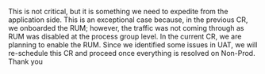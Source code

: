 This is not critical, but it is something we need to expedite from the application side. This is an exceptional case because, in the previous CR, we onboarded the RUM; however, the traffic was not coming through as RUM was disabled at the process group level. In the current CR, we are planning to enable the RUM. Since we identified some issues in UAT, we will re-schedule this CR and proceed once everything is resolved on Non-Prod. Thank you
